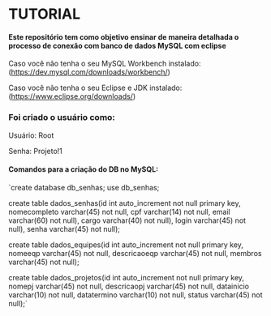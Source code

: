 # TUTORIAL

#### Este repositório tem como objetivo ensinar de maneira detalhada o processo de conexão com banco de dados MySQL com eclipse

Caso você não tenha o seu MySQL Workbench instalado: (https://dev.mysql.com/downloads/workbench/)

Caso você não tenha o seu Eclipse e JDK instalado: (https://www.eclipse.org/downloads/)

### Foi criado o usuário como:

Usuário: Root

Senha: Projeto!1

#### Comandos para a criação do DB no MySQL:

`create database db_senhas;
use db_senhas;

create table dados_senhas(id int auto_increment not null primary key, nomecompleto varchar(45) not null, cpf varchar(14) not null, email varchar(60) not null), cargo varchar(40) not null), login varchar(45) not null), senha varchar(45) not null); 

create table dados_equipes(id int auto_increment not null primary key, nomeeqp varchar(45) not null, descricaoeqp varchar(45) not null, membros varchar(45) not null);  

create table dados_projetos(id int auto_increment not null primary key, nomepj varchar(45) not null, descricaopj varchar(45) not null, datainicio varchar(10) not null, datatermino varchar(10) not null, status varchar(45) not null);` 
